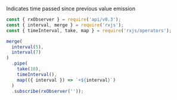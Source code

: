 <!--
name:		
title:		timeInterval
pageTitle:	RxJS timeInterval operator example with a marble diagram
desc:		
docsUrl:	https://rxjs.dev/api/operators/timeInterval
-->

Indicates time passed since previous value emission

```js
const { rxObserver } = require('api/v0.3');
const { interval, merge } = require('rxjs');
const { timeInterval, take, map } = require('rxjs/operators');

merge(
  interval(5),
  interval(7)
)
  .pipe(
    take(10),
    timeInterval(),
    map(({ interval }) => `+${interval}`)
  )
  .subscribe(rxObserver(''));

```
